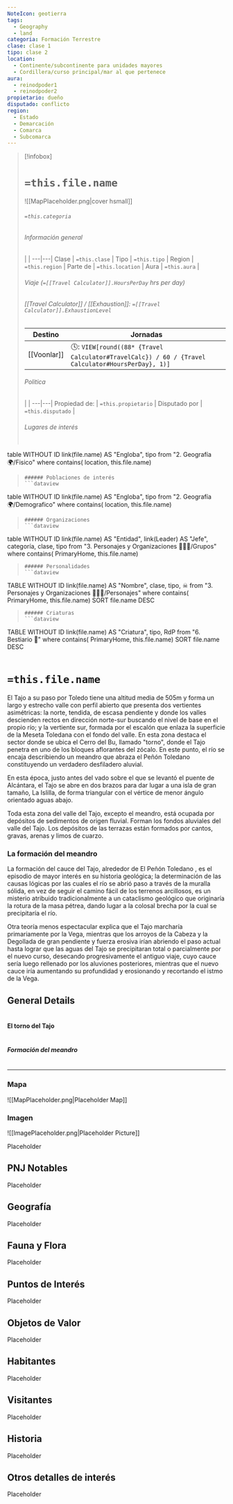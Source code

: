 ```yaml
---
NoteIcon: geotierra
tags:
  - Geography 
  - land 
categoria: Formación Terrestre
clase: clase 1
tipo: clase 2
location: 
  - Continente/subcontinente para unidades mayores
  - Cordillera/curso principal/mar al que pertenece 
aura:
  - reinodpoder1
  - reinodpoder2
propietario: dueño
disputado: conflicto
region:
  - Estado 
  - Demarcación
  - Comarca
  - Subcomarca
---
```


> [!infobox]
> # `=this.file.name`
> ![[MapPlaceholder.png|cover hsmall]]
> ###### `=this.categoria` 
> ###### Información general
>  |   |
> ---|---|
> Clase | `=this.clase` |
> Tipo | `=this.tipo` |
> Region | `=this.region` |
> Parte de | `=this.location` |
> Aura | `=this.aura`  |
> ###### Viaje (`=[[Travel Calculator]].HoursPerDay` hrs per day)
> ###### [[Travel Calculator]]  / [[Exhaustion]]:  `=[[Travel Calculator]].ExhaustionLevel`
> Destino |  Jornadas  |
> ---|---|
> [[Voonlar]] | 🕓: `VIEW[round((88* {Travel Calculator#TravelCalc}) / 60 / {Travel Calculator#HoursPerDay}, 1)]`      |
> ###### Politica
>  |   |
> ---|---|
> Propiedad de: | `=this.propietario` |
> Disputado por | `=this.disputado` |
>###### Lugares de interés
> ```dataview
table WITHOUT ID link(file.name) AS "Engloba",  tipo
from "2. Geografía 🌍/Fisico"
where contains( location, this.file.name)
>```
>###### Poblaciones de interés
> ```dataview
table WITHOUT ID link(file.name) AS "Engloba",  tipo
from "2. Geografía 🌍/Demografico"
where contains( location, this.file.name)
>```
>###### Organizaciones
> ```dataview
table WITHOUT ID link(file.name) AS "Entidad", link(Leader) AS "Jefe", categoría, clase, tipo
from "3. Personajes y Organizaciones 🧑‍🤝‍🧑/Grupos"
where contains( PrimaryHome, this.file.name)
>```
>###### Personalidades 
>```dataview
TABLE WITHOUT ID link(file.name) AS "Nombre", clase, tipo, ☠
from "3. Personajes y Organizaciones 🧑‍🤝‍🧑/Personajes"
where contains( PrimaryHome, this.file.name)
SORT file.name DESC
>```
>###### Criaturas
> ```dataview
TABLE WITHOUT ID link(file.name) AS "Criatura", tipo, RdP
from "6. Bestiario 🐉"
where contains( PrimaryHome, this.file.name)
SORT file.name DESC
>```


# `=this.file.name`
 <section class="wa-section main-content"><p>El Tajo a su paso por Toledo tiene una altitud media de 505m y forma un largo y estrecho valle con perfil abierto que presenta dos vertientes asimétricas: la norte, tendida, de escasa pendiente y donde los valles descienden rectos en dirección norte-sur buscando el nivel de base en el propio río; y la vertiente sur, formada por el escalón que enlaza la superficie de la Meseta Toledana con el fondo del valle. En esta zona destaca el sector donde se ubica el Cerro del Bu, llamado "torno", donde el Tajo penetra en uno de los bloques aflorantes del zócalo. En este punto, el río se encaja describiendo un meandro que abraza el Peñón Toledano constituyendo un verdadero desfiladero aluvial.
</p>
<p>
En esta época, justo antes del vado sobre el que se levantó el puente de Alcántara, el Tajo se abre en dos brazos para dar lugar a una isla de gran tamaño, <span data-article-privacy="private" data-article-id="bbb62f97-ba32-4dc6-8461-ea887aaa7972" data-template-type="location" class="private-article article-unlinked entity-link wa-link">La Islilla</span>, de forma triangular con el vértice de menor ángulo orientado aguas abajo.
</p>
<p>
Toda esta zona del valle del Tajo, excepto el meandro, está ocupada por depósitos de sedimentos de origen fluvial. Forman los fondos aluviales del valle del Tajo. Los depósitos de las terrazas están formados por cantos, gravas, arenas y limos de cuarzo.
</p>
<p>
</p><h3>La formación del meandro</h3>
La formación del cauce del Tajo, alrededor de <span class="article-link article-explorer-link entity-link wa-link" data-article-privacy="public" data-article-id="7f591c32-bd34-4cb4-91c6-35dba4cee285" data-template-type="location" data-article="7f591c32-bd34-4cb4-91c6-35dba4cee285">El Peñón Toledano</span> , es el episodio de mayor interés en su historia geológica; la determinación de las causas lógicas por las cuales el río se abrió paso a través de la muralla sólida, en vez de seguir el camino fácil de los terrenos arcillosos, es un misterio atribuido tradicionalmente a un cataclismo geológico que originaría la rotura de la masa pétrea, dando lugar a la colosal brecha por la cual se precipitaría el río.
<p></p>
<p>
Otra teoría menos espectacular explica que el Tajo marcharía primariamente por la Vega, mientras que los arroyos de la Cabeza y la Degollada de gran pendiente y fuerza erosiva irían abriendo el paso actual hasta lograr que las aguas del Tajo se precipitaran total o parcialmente por el nuevo curso, desecando progresivamente el antiguo viaje, cuyo cauce sería luego rellenado por los aluviones posteriores, mientras que el nuevo cauce iría aumentando su profundidad y erosionando y recortando el istmo de la Vega.</p><p></p></section>  <section data-section-id="sidepanelcontent" class="wa-section public"><h2>General Details</h2>
<p></p><div id="ed087e3215528e7280342b346611d2fa" class="visibility-toggler image-thumb-container user-css-image-thumbnail position-relative padding-10 "><img src="https://worldanvil.com/uploads/images/214f41b054135f0c2571c82fa3f90c54.jpeg" alt title="8_RíoTajo-en-Toledo.jpeg" /></div>
<div id="904ff1edf854840ec044a0ad26890f02" class="visibility-toggler image-thumb-container user-css-image-thumbnail position-relative padding-10 "><img src="https://worldanvil.com/uploads/images/c6e4b32e27c9c83d6ef72b3b676fdef1.jpeg" alt title="tajo desde el mirador del valle.jpeg" /></div>
<p></p>
<p>
</p><h4>El torno del Tajo</h4>
<div id="b1d0a2b3426677034c5ec2eaa94962aa" class="visibility-toggler image-thumb-container user-css-image-thumbnail position-relative padding-10 "><img src="https://worldanvil.com/uploads/images/b94eeb8aa472008416399b9a0d3e0259.jpeg" alt title="vista aerea dibujo antiguo.jpeg" /></div>
<p></p>
<p>
</p><h5>Formación del meandro</h5>
<div id="b6971fbba73b40fb4612a4a6a8714c93" class="visibility-toggler image-thumb-container user-css-image-thumbnail position-relative padding-10 "><img src="https://worldanvil.com/uploads/images/9c46cdc4b8ed34d6b5485f338c2bd17e.png" alt title="hipotesis de formacion del meandro.png" /></div><p></p><hr /></section>   

### Mapa
![[MapPlaceholder.png|Placeholder Map]]

### Imagen
![[ImagePlaceholder.png|Placeholder Picture]]

Placeholder

## PNJ Notables
Placeholder

## Geografía
Placeholder

## Fauna y Flora
Placeholder

## Puntos de Interés
Placeholder

## Objetos de Valor
Placeholder

## Habitantes
Placeholder

## Visitantes
Placeholder

## Historia
Placeholder

## Otros detalles de interés
Placeholder

